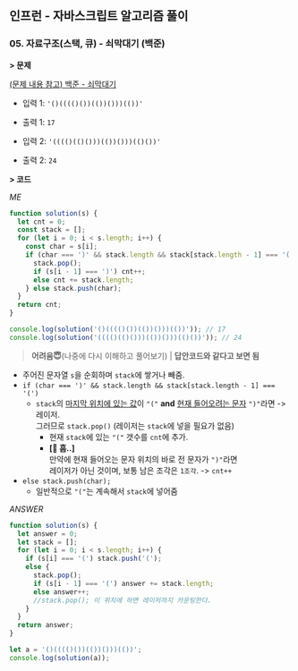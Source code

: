 ## 인프런 - 자바스크립트 알고리즘 풀이

### **05.** 자료구조(스택, 큐) - 쇠막대기 (백준)

**> 문제**

[(문제 내용 참고) 백준 - 쇠막대기](https://www.acmicpc.net/problem/10799)

- 입력 1: `'()(((()())(())()))(())'`
- 출력 1: `17`

- 입력 2: `'(((()(()()))(())()))(()())'`
- 출력 2: `24`

**> 코드**

_ME_

```js
function solution(s) {
  let cnt = 0;
  const stack = [];
  for (let i = 0; i < s.length; i++) {
    const char = s[i];
    if (char === ')' && stack.length && stack[stack.length - 1] === '(') {
      stack.pop();
      if (s[i - 1] === ')') cnt++;
      else cnt += stack.length;
    } else stack.push(char);
  }
  return cnt;
}

console.log(solution('()(((()())(())()))(())')); // 17
console.log(solution('(((()(()()))(())()))(()())')); // 24
```

> **어려움😇**(나중에 다시 이해하고 풀어보기) | **답안코드와 같다고 보면 됨**

- 주어진 문자열 `s`을 순회하며 `stack`에 쌓거나 빼줌.
- `if (char === ')' && stack.length && stack[stack.length - 1] === '(')`
    - `stack`의 <u>마지막 위치에 있는 값</u>이 `"("` **and** <u>현재 들어오려는 문자</u> `")"`라면 -> 레이저.  
        그러므로 `stack.pop()` (레이저는 `stack`에 넣을 필요가 없음)
        - 현재 `stack`에 있는 `"("` 갯수를 `cnt`에 추가.
        - **[🤔  흠..]**  
            만약에 현재 들어오는 문자 위치의 바로 전 문자가 `")"`라면  
            레이저가 아닌 것이며, 보통 남은 조각은 `1조각`. -> `cnt++`
- `else stack.push(char);`
    - 일반적으로 `"("`는 계속해서 `stack`에 넣어줌


_ANSWER_

```js
function solution(s) {
  let answer = 0;
  let stack = [];
  for (let i = 0; i < s.length; i++) {
    if (s[i] === '(') stack.push('(');
    else {
      stack.pop();
      if (s[i - 1] === '(') answer += stack.length;
      else answer++;
      //stack.pop(); 이 위치에 하면 레이저까지 카운팅한다.
    }
  }
  return answer;
}

let a = '()(((()())(())()))(())';
console.log(solution(a));
```
